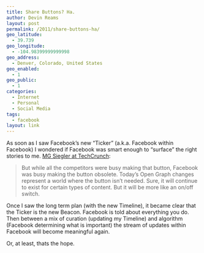 ```yaml
---
title: Share Buttons? Ha.
author: Devin Reams
layout: post
permalink: /2011/share-buttons-ha/
geo_latitude:
  - 39.739
geo_longitude:
  - -104.98399999999998
geo_address:
  - Denver, Colorado, United States
geo_enabled:
  - 1
geo_public:
  - 1
categories:
  - Internet
  - Personal
  - Social Media
tags:
  - facebook
layout: link
---
```

As soon as I saw Facebook&#8217;s new &#8220;Ticker&#8221; (a.k.a. Facebook within Facebook) I wondered if Facebook was smart enough to &#8220;surface&#8221; the right stories to me. [MG Siegler at TechCrunch][1]:

> But while all the competitors were busy making that button, Facebook was busy making the button obsolete. Today’s Open Graph changes represent a world where the button isn’t needed. Sure, it will continue to exist for certain types of content. But it will be more like an on/off switch.

Once I saw the long term plan (with the new Timeline), it became clear that the Ticker is the new Beacon. Facebook is told about everything you do. Then between a mix of curation (updating my Timeline) and algorithm (Facebook determining what is important) the stream of updates within Facebook will become meaningful again.

Or, at least, thats the hope.

 [1]: http://techcrunch.com/2011/09/22/button-down/